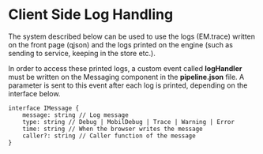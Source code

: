 # Client Side Log Handling

The system described below can be used to use the logs (EM.trace) written on the front page (qjson) and the logs printed on the engine (such as sending to service, keeping in the store etc.).

In order to access these printed logs, a custom event called **logHandler** must be written on the Messaging component in the **pipeline.json** file. A parameter is sent to this event after each log is printed, depending on the interface below.

```tsx
interface IMessage {
    message: string // Log message
    type: string // Debug | MobilDebug | Trace | Warning | Error
    time: string // When the browser writes the message
    caller?: string // Caller function of the message 
}
```

